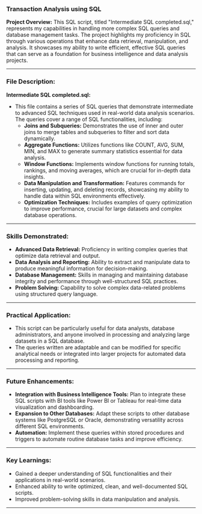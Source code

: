 
### **Transaction Analysis using SQL**

**Project Overview:**
This SQL script, titled "Intermediate SQL completed.sql," represents my capabilities in handling more complex SQL queries and database management tasks. The project highlights my proficiency in SQL through various operations that enhance data retrieval, manipulation, and analysis. It showcases my ability to write efficient, effective SQL queries that can serve as a foundation for business intelligence and data analysis projects.

---

### **File Description:**

**Intermediate SQL completed.sql:**
- This file contains a series of SQL queries that demonstrate intermediate to advanced SQL techniques used in real-world data analysis scenarios. The queries cover a range of SQL functionalities, including:
  - **Joins and Subqueries:** Demonstrates the use of inner and outer joins to merge tables and subqueries to filter and sort data dynamically.
  - **Aggregate Functions:** Utilizes functions like COUNT, AVG, SUM, MIN, and MAX to generate summary statistics essential for data analysis.
  - **Window Functions:** Implements window functions for running totals, rankings, and moving averages, which are crucial for in-depth data insights.
  - **Data Manipulation and Transformation:** Features commands for inserting, updating, and deleting records, showcasing my ability to handle data within SQL environments effectively.
  - **Optimization Techniques:** Includes examples of query optimization to improve performance, crucial for large datasets and complex database operations.

---

### **Skills Demonstrated:**

- **Advanced Data Retrieval:** Proficiency in writing complex queries that optimize data retrieval and output.
- **Data Analysis and Reporting:** Ability to extract and manipulate data to produce meaningful information for decision-making.
- **Database Management:** Skills in managing and maintaining database integrity and performance through well-structured SQL practices.
- **Problem Solving:** Capability to solve complex data-related problems using structured query language.

---

### **Practical Application:**

- This script can be particularly useful for data analysts, database administrators, and anyone involved in processing and analyzing large datasets in a SQL database.
- The queries written are adaptable and can be modified for specific analytical needs or integrated into larger projects for automated data processing and reporting.

---

### **Future Enhancements:**

- **Integration with Business Intelligence Tools:** Plan to integrate these SQL scripts with BI tools like Power BI or Tableau for real-time data visualization and dashboarding.
- **Expansion to Other Databases:** Adapt these scripts to other database systems like PostgreSQL or Oracle, demonstrating versatility across different SQL environments.
- **Automation:** Implement these queries within stored procedures and triggers to automate routine database tasks and improve efficiency.

---

### **Key Learnings:**

- Gained a deeper understanding of SQL functionalities and their applications in real-world scenarios.
- Enhanced ability to write optimized, clean, and well-documented SQL scripts.
- Improved problem-solving skills in data manipulation and analysis.

---
